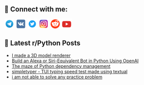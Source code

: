 ## 🔎 Connect with me:
[<img src="https://github.com/bullbesh/bullbesh/blob/main/images/Telegram.png" width="32" height="32" />](https://t.me/bullbesh)
[<img src="https://github.com/bullbesh/bullbesh/blob/main/images/VK.png" width="32" height="32" />](https://vk.com/bullbesh)
[<img src="https://github.com/bullbesh/bullbesh/blob/main/images/Twitter.png" width="32" height="32" />](https://twitter.com/bullbesh1)
[<img src="https://github.com/bullbesh/bullbesh/blob/main/images/Instagram.png" width="32" height="32" />](https://www.instagram.com/bullbesh)
[<img src="https://github.com/bullbesh/bullbesh/blob/main/images/Reddit.png" width="32" height="32" />](https://www.reddit.com/user/bullbesh)
[<img src="https://github.com/bullbesh/bullbesh/blob/main/images/YouTube.png" width="32" height="32" />](https://www.youtube.com/channel/UCtfjRs6uzgq5mfm8S06WTcg)

## 📕 Latest r/Python Posts
<!-- BLOG-POST-LIST:START -->
- [I made a 3D model renderer](https://www.reddit.com/r/Python/comments/xbovvg/i_made_a_3d_model_renderer/)
- [Build an Alexa or Siri-Equivalent Bot in Python Using OpenAI](https://www.reddit.com/r/Python/comments/xbo78l/build_an_alexa_or_siriequivalent_bot_in_python/)
- [The maze of Python dependency management](https://www.reddit.com/r/Python/comments/xbo3qd/the_maze_of_python_dependency_management/)
- [simpletyper - TUI typing speed test made using textual](https://www.reddit.com/r/Python/comments/xbn91o/simpletyper_tui_typing_speed_test_made_using/)
- [i am not able to solve any practice problem](https://www.reddit.com/r/Python/comments/xbmt23/i_am_not_able_to_solve_any_practice_problem/)
<!-- BLOG-POST-LIST:END -->
